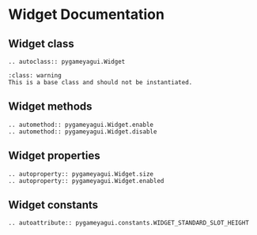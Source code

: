 # Widget Documentation

## Widget class
```{eval-rst} 
.. autoclass:: pygameyagui.Widget
```
```{admonition} Base Class
:class: warning 
This is a base class and should not be instantiated.
```

## Widget methods
```{eval-rst}
.. automethod:: pygameyagui.Widget.enable
.. automethod:: pygameyagui.Widget.disable
```

## Widget properties
```{eval-rst} 
.. autoproperty:: pygameyagui.Widget.size
.. autoproperty:: pygameyagui.Widget.enabled
```

## Widget constants
```{eval-rst}
.. autoattribute:: pygameyagui.constants.WIDGET_STANDARD_SLOT_HEIGHT
```